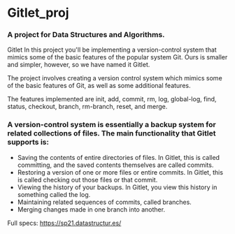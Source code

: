 # Gitlet_proj
### A project for Data Structures and Algorithms.
Gitlet In this project you'll be implementing a version-control system that mimics some of the basic features of the popular system Git. Ours is smaller and simpler, however, so we have named it Gitlet.

The project involves creating a version control system which mimics some of the basic features of Git, as well as some additional features. 

The features implemented are init, add, commit, rm, log, global-log, find, status, checkout, branch, rm-branch, reset, and merge.


### A version-control system is essentially a backup system for related collections of files. The main functionality that Gitlet supports is:

* Saving the contents of entire directories of files. In Gitlet, this is called committing, and the saved contents themselves are called commits.
* Restoring a version of one or more files or entire commits. In Gitlet, this is called checking out those files or that commit.
* Viewing the history of your backups. In Gitlet, you view this history in something called the log.
* Maintaining related sequences of commits, called branches.
* Merging changes made in one branch into another.

Full specs: https://sp21.datastructur.es/
